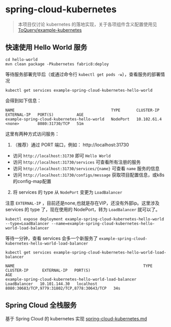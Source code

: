 # spring-cloud-kubernetes

> 本项目仅讨论 kubernetes 的落地实现，关于各项组件含义配置使用见 [ToQuery/example-kubernetes](https://github.com/ToQuery/example-kubernetes)

## 快速使用 Hello World 服务

```shell script
cd hello-world
mvn clean package -Pkubernetes fabric8:deploy
```

等待服务部署完毕后（或通过命令行 `kubectl get pods -w`），查看服务的部署情况

```shell script
kubectl get services example-spring-cloud-kubernetes-hello-world
```

会得到如下信息：

```text
NAME                                          TYPE       CLUSTER-IP    EXTERNAL-IP   PORT(S)          AGE
example-spring-cloud-kubernetes-hello-world   NodePort   10.102.61.4   <none>        8080:31730/TCP   51m
```

这里有两种方式访问服务：

1. （推荐）通过 PORT 端口，例如： http://localhost:31730

- 访问 `http://localhost:31730` 即可 `Hello World`
- 访问 `http://localhost:31730/services` 可查看所有注册的服务
- 访问 `http://localhost:31730/services/{name}`  可查看 `name` 服务的信息
- 访问 `http://localhost:31730/configs/message` 获取项目配置信息，或k8s的config-map配置

2. 将 services 的 type 从 `NodePort` 变更为 `LoadBalancer`

注意 `EXTERNAL-IP` ，目前还是none,也就是存在VIP，还没有外部ip。这里涉及 services 的 type 了，现在使用的 NodePort，转为 `LoadBalancer` 就可以了。

```shell script
kubectl expose deployment example-spring-cloud-kubernetes-hello-world --type=LoadBalancer --name=example-spring-cloud-kubernetes-hello-world-load-balancer
```

等待一分钟，查看 services 会多一个新服务了 `example-spring-cloud-kubernetes-hello-world-load-balancer`

```shell script
kubectl get services example-spring-cloud-kubernetes-hello-world-load-balancer
```

```shell script
NAME                                                        TYPE           CLUSTER-IP      EXTERNAL-IP   PORT(S)                                        AGE
example-spring-cloud-kubernetes-hello-world-load-balancer   LoadBalancer   10.101.144.30   localhost     8080:30683/TCP,9779:31802/TCP,8778:30643/TCP   34s
```

## Spring Cloud 全栈服务

基于 Spring Cloud 的 kubernetes 实现 [spring-cloud-kubernetes.md](doc/spring-cloud-kubernetes.md)


